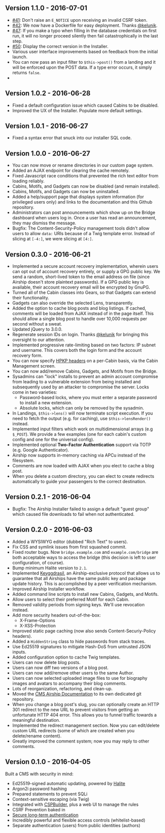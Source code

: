 ## Version 1.1.0 - 2016-07-01

  * [#41](https://github.com/paragonie/airship/issues/41):
    Don't raise an `E_NOTICE` upon receiving an invalid CSRF token.
  * [#42](https://github.com/paragonie/airship/issues/42):
    We now have a Dockerfile for easy deployment. Thanks [@kelunik](https://github.com/kelunik).
  * [#47](https://github.com/paragonie/airship/issues/47):
    If you make a typo when filling in the database credentials on first run,
    it will no longer proceed silently then fail catastrophically in the last
    step.
  * [#50](https://github.com/paragonie/airship/issues/50):
    Display the correct version in the Installer.
  * Various user interface improvements based on feedback from the initial
    launch.
  * You can now pass an input filter to `$this->post()` from a landing and it
    will be enforced upon the POST data. If a type error occurs, it simply
    returns `false`.
  *  

## Version 1.0.2 - 2016-06-28

  * Fixed a default configuration issue which caused Cabins to be disabled.
  * Improved the UX of the Installer. Populate more default settings.

## Version 1.0.1 - 2016-06-27

  * Fixed a syntax error that snuck into our installer SQL code.

## Version 1.0.0 - 2016-06-27

  * You can now move or rename directories in our custom page system.
  * Added an AJAX endpoint for clearing the cache remotely.
  * Fixed Javascript race conditions that prevented the rich text editor from
    loading reliably.
  * Cabins, Motifs, and Gadgets can now be disabled (and remain installed).
  * Cabins, Motifs, and Gadgets can now be uninstalled.
  * Added a help/support page that displays system information (for privileged
    users only) and links to the documentation and this Github repository.
  * Administrators can post announcements which show up on the Bridge dashboard
    when users log in. Once a user has read an announcement, they may dismiss
    the message.
  * Bugfix: The Content-Security-Policy management tools didn't allow users to
    allow `data:` URIs because of a Twig template error. Instead of slicing at
    `[-4:]`, we were slicing at `[4:]`.

## Version 0.3.0 - 2016-06-21

  * Implemented a secure account recovery implementation, wherein users can
    opt out of account recovery entirely, or supply a GPG public key. We send a
    random, short-lived token to the email address on file (since Airship
    doesn't store plaintext passwords). If a GPG public key is available, their
    account recovery email will be encrypted by GnuPG.
  * Turned all of the Cabin classes into Gears, so that Gadgets can extend
    their functionality.
  * Gadgets can also override the selected Lens, transparently.
  * Added the option to cache blog posts and blog listings. If cached, comments
    will be loaded from AJAX instead of in the page itself. This should allow a
    single blog post to handle over 10,000 requests per second without a sweat.
  * Updated jQuery to 3.0.0.
  * Regenerate session IDs on login. Thanks [@kelunik](https://github.com/kelunik)
    for bringing this oversight to our attention.
  * Implemented progressive rate-limiting based on two factors: IP subnet and
    username. This covers both the login form and the account recovery form.
  * You can now specify [HPKP headers](https://scotthelme.co.uk/hpkp-http-public-key-pinning)
    on a per-Cabin basis, via the Cabin Management screen.
  * You can now add/remove Cabins, Gadgets, and Motifs from the Bridge.
  * Sysadmins can "lock" installs to prevent an admin account compromise from
    leading to a vulnerable extension from being installed and subsequently
    used by an attacker to compromise the server. Locks come in two varieties:
     * Password-based locks, where you must enter a separate password to
       install a new extension.
     * Absolute locks, which can only be removed by the sysadmin.
  * In Landings, `$this->lens()` will now terminate script execution. If you
    need to fetch the output (e.g. for caching), use `$this->lensRender()`
    instead.
  * Implemented input filters which work on multidimensional arrays (e.g
    `$_POST`). We provide a few examples (one for each cabin's custom config
    and one for the universal config).
  * Implemented optional **Two-Factor Authentication** support via TOTP 
    (e.g. Google Authenticator).
  * Airship now supports in-memory caching via APCu instead of the filesystem.
  * Comments are now loaded with AJAX when you elect to cache a blog post.
  * When you delete a custom directory, you can elect to create redirects
    automatically to guide your passengers to the correct destination.

## Version 0.2.1 - 2016-06-04

  * Bugfix: The Airship Installer failed to assign a default "guest group"
    which caused file downloads to fail when not authenticated.

## Version 0.2.0 - 2016-06-03

  * Added a WYSIWYG editor (dubbed "Rich Text" to users).
  * Fix CSS and symlink issues from first squashed commit.
  * Fixed router bugs. Now `bridge.example.com` and `example.com/bridge` are
    both acceptable ways to access the bridge (this decision is left to user
    configuration, of course).
  * Bump minimum Halite version to `2.1`.
  * Implemented [Keyggdrasil](https://paragonie.com/blog/2016/05/keyggdrasil-continuum-cryptography-powering-cms-airship),
    an Airship-exclusive protocol that allows us to guarantee that all Airships
    have the same public key and package update history. This is accomplished
    by a peer verification mechanism.
  * Improved Airship Installer workflow.
  * Added command line scripts to install new Cabins, Gadgets, and Motifs.
  * Allow users to select their preferred Motif for each Cabin.
  * Removed validity periods from signing keys. We'll use revocation instead.
  * Add more security headers out-of-the-box:
    * X-Frame-Options
    * X-XSS-Protection
  * Improved static page caching (now also sends Content-Securiy-Policy
    headers).
  * Added a `HiddenString` class to hide passwords from stack traces.
  * Use Ed25519 signatures to mitigate Hash-DoS from untrusted JSON
    inputs.
  * Added configuration option to cache Twig templates.
  * Users can now delete blog posts.
  * Users can now diff two versions of a blog post.
  * Users can now add/remove other users to the same Author.
  * Users can now selected uploaded image files to use for biography images and
    avatars to accompany their blog comments.
  * Lots of reorganization, refactoring, and clean-up.
  * Moved the [CMS Airship Documentation](https://github.com/paragonie/airship-docs)
    to its own dedicated git repository.
  * When you change a blog post's slug, you can optionally create an HTTP 301
    redirect to the new URL to prevent visitors from getting an unfortunate
    HTTP 404 error. This allows you to funnel traffic towards a meaningful
    destination.
  * Implemented the redirect management section. Now you can edit/delete custom
    URL redirects (some of which are created when you delete/rename content).
  * Greatly improved the comment system; now you may reply to other comments.

## Version 0.1.0 - 2016-04-05

Built a CMS with security in mind:

  * Ed25519-signed automatic updating, powered by [Halite](https://github.com/paragonie/halite)
  * Argon2i password hashing
  * Prepared statements to prevent SQLi
  * Context-sensitive escaping (via Twig)
  * Integrated with [CSPBuilder](https://github.com/paragonie/csp-builder),
    plus a web UI to manage the rules
  * CSRF Prevention baked in
  * [Secure long-term authentication](https://paragonie.com/blog/2015/04/secure-authentication-php-with-long-term-persistence#title.2.1)
  * Incredibly powerful and flexible access controls (whitelist-based)
  * Separate authentication (users) from public identities (authors)

